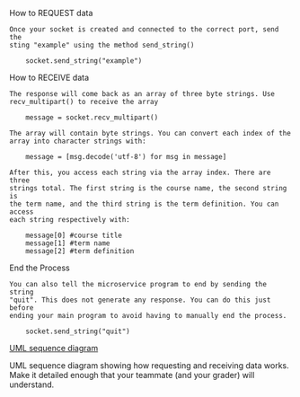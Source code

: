 How to REQUEST data

    Once your socket is created and connected to the correct port, send the 
    sting "example" using the method send_string()
    
        socket.send_string("example") 

How to RECEIVE data

    The response will come back as an array of three byte strings. Use 
    recv_multipart() to receive the array

        message = socket.recv_multipart()

    The array will contain byte strings. You can convert each index of the 
    array into character strings with:

        message = [msg.decode('utf-8') for msg in message]

    After this, you access each string via the array index. There are three 
    strings total. The first string is the course name, the second string is 
    the term name, and the third string is the term definition. You can access 
    each string respectively with:

        message[0] #course title
        message[1] #term name
        message[2] #term definition

End the Process

    You can also tell the microservice program to end by sending the string 
    "quit". This does not generate any response. You can do this just before 
    ending your main program to avoid having to manually end the process.

        socket.send_string("quit") 


[UML sequence diagram](docs/UML_Sequence_Diagram.png)


UML sequence diagram showing how requesting and receiving data works. Make it 
detailed enough that your teammate (and your grader) will understand.
